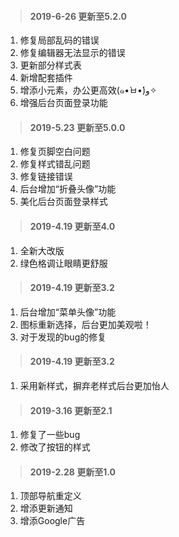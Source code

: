 > #### 2019-6-26 更新至5.2.0

1. 修复局部乱码的错误
2. 修复编辑器无法显示的错误
3. 更新部分样式表
4. 新增配套插件
5. 增添小元素，办公更高效(๑•̀ㅂ•́)و✧
6. 增强后台页面登录功能

> #### 2019-5.23 更新至5.0.0

1. 修复页脚空白问题
2. 修复样式错乱问题
3. 修复链接错误
4. 后台增加“折叠头像”功能
5. 美化后台页面登录样式

> #### 2019-4.19 更新至4.0

1. 全新大改版
2. 绿色格调让眼睛更舒服

> #### 2019-4.19 更新至3.2

1. 后台增加“菜单头像”功能
2. 图标重新选择，后台更加美观啦！
3. 对于发现的bug的修复

> #### 2019-4.19 更新至3.2

1. 采用新样式，摒弃老样式后台更加怡人

> #### 2019-3.16 更新至2.1

1. 修复了一些bug
2. 修改了按钮的样式

> #### 2019-2.28 更新至1.0

1. 顶部导航重定义
2. 增添更新通知
3. 增添Google广告


